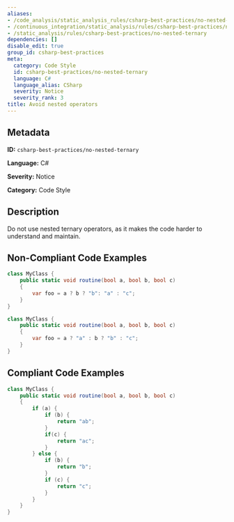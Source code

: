 ```yaml
---
aliases:
- /code_analysis/static_analysis_rules/csharp-best-practices/no-nested-ternary
- /continuous_integration/static_analysis/rules/csharp-best-practices/no-nested-ternary
- /static_analysis/rules/csharp-best-practices/no-nested-ternary
dependencies: []
disable_edit: true
group_id: csharp-best-practices
meta:
  category: Code Style
  id: csharp-best-practices/no-nested-ternary
  language: C#
  language_alias: CSharp
  severity: Notice
  severity_rank: 3
title: Avoid nested operators
---
```

<!--  SOURCED FROM https://github.com/DataDog/datadog-static-analyzer-rule-docs -->


## Metadata
**ID:** `csharp-best-practices/no-nested-ternary`

**Language:** C#

**Severity:** Notice

**Category:** Code Style

## Description
Do not use nested ternary operators, as it makes the code harder to understand and maintain.

## Non-Compliant Code Examples
```csharp
class MyClass {
    public static void routine(bool a, bool b, bool c)
    {
        var foo = a ? b ? "b": "a" : "c";
    }
}

```

```csharp
class MyClass {
    public static void routine(bool a, bool b, bool c)
    {
        var foo = a ? "a" : b ? "b" : "c";
    }
}

```

## Compliant Code Examples
```csharp
class MyClass {
    public static void routine(bool a, bool b, bool c)
    {
        if (a) {
            if (b) {
                return "ab";
            }
            if(c) {
                return "ac";
            }
        } else {
            if (b) {
                return "b";
            }
            if (c) {
                return "c";
            }
        }
    }
}

```
